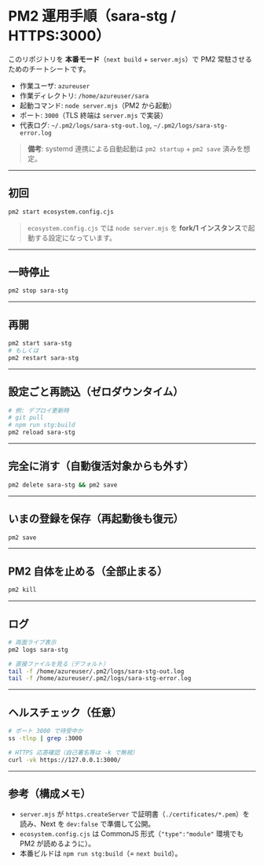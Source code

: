 # PM2 運用手順（sara-stg / HTTPS:3000）

このリポジトリを **本番モード**（`next build` + `server.mjs`）で PM2 常駐させるためのチートシートです。

- 作業ユーザ: `azureuser`
- 作業ディレクトリ: `/home/azureuser/sara`
- 起動コマンド: `node server.mjs`（PM2 から起動）
- ポート: `3000`（TLS 終端は `server.mjs` で実装）
- 代表ログ: `~/.pm2/logs/sara-stg-out.log`, `~/.pm2/logs/sara-stg-error.log`

> **備考**: systemd 連携による自動起動は `pm2 startup` + `pm2 save` 済みを想定。

---

## 初回
```bash
pm2 start ecosystem.config.cjs
```
> `ecosystem.config.cjs` では `node server.mjs` を **fork/1 インスタンス**で起動する設定になっています。

---

## 一時停止
```bash
pm2 stop sara-stg
```

---

## 再開
```bash
pm2 start sara-stg
# もしくは
pm2 restart sara-stg
```

---

## 設定ごと再読込（ゼロダウンタイム）
```bash
# 例: デプロイ更新時
# git pull
# npm run stg:build
pm2 reload sara-stg
```

---

## 完全に消す（自動復活対象からも外す）
```bash
pm2 delete sara-stg && pm2 save
```

---

## いまの登録を保存（再起動後も復元）
```bash
pm2 save
```

---

## PM2 自体を止める（全部止まる）
```bash
pm2 kill
```

---

## ログ
```bash
# 両面ライブ表示
pm2 logs sara-stg

# 直接ファイルを見る（デフォルト）
tail -f /home/azureuser/.pm2/logs/sara-stg-out.log
tail -f /home/azureuser/.pm2/logs/sara-stg-error.log
```

---

## ヘルスチェック（任意）
```bash
# ポート 3000 で待受中か
ss -tlnp | grep :3000

# HTTPS 応答確認（自己署名等は -k で無視）
curl -vk https://127.0.0.1:3000/
```

---

## 参考（構成メモ）
- `server.mjs` が `https.createServer` で証明書（`./certificates/*.pem`）を読み、Next を `dev:false` で準備して公開。
- `ecosystem.config.cjs` は CommonJS 形式（`"type":"module"` 環境でも PM2 が読めるように）。
- 本番ビルドは `npm run stg:build`（= `next build`）。
